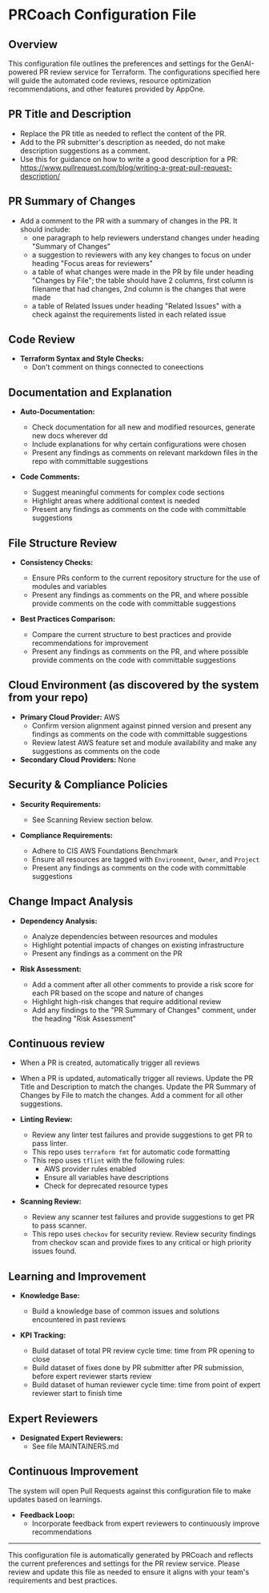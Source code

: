 # PRCoach Configuration File

## Overview
This configuration file outlines the preferences and settings for the GenAI-powered PR review service for Terraform. The configurations specified here will guide the automated code reviews, resource optimization recommendations, and other features provided by AppOne.

## PR Title and Description
  - Replace the PR title as needed to reflect the content of the PR.
  - Add to the PR submitter's description as needed, do not make description suggestions as a comment.
  - Use this for guidance on how to write a good description for a PR: https://www.pullrequest.com/blog/writing-a-great-pull-request-description/ 

## PR Summary of Changes
  - Add a comment to the PR with a summary of changes in the PR. It should include: 
      - one paragraph to help reviewers understand changes under heading "Summary of Changes"
      -  a suggestion to reviewers with any key changes to focus on under heading "Focus areas for reviewers"
      -  a table of what changes were made in the PR by file under heading "Changes by File"; the table should have 2 columns, first column is filename that had changes, 2nd column is the changes that were made
      -  a table of Related Issues under heading "Related Issues" with a check against the requirements listed in each related issue

## Code Review
- **Terraform Syntax and Style Checks:**
  - Don't comment on things connected to coneections
 
## Documentation and Explanation
- **Auto-Documentation:**
  - Check documentation for all new and modified resources, generate new docs wherever dd
  - Include explanations for why certain configurations were chosen
  - Present any findings as comments on relevant markdown files in the repo with committable suggestions

- **Code Comments:**
  - Suggest meaningful comments for complex code sections
  - Highlight areas where additional context is needed
  - Present any findings as comments on the code with committable suggestions

## File Structure Review
- **Consistency Checks:**
  - Ensure PRs conform to the current repository structure for the use of modules and variables
  - Present any findings as comments on the PR, and where possible provide comments on the code with committable suggestions

- **Best Practices Comparison:**
  - Compare the current structure to best practices and provide recommendations for improvement
  - Present any findings as comments on the PR, and where possible provide comments on the code with committable suggestions

## Cloud Environment (as discovered by the system from your repo)
- **Primary Cloud Provider:** AWS
  - Confirm version alignment against pinned version and present any findings as comments on the code with committable suggestions
  - Review latest AWS feature set and module availability and make any suggestions as comments on the code
- **Secondary Cloud Providers:** None

## Security & Compliance Policies
- **Security Requirements:**
  - See Scanning Review section below.

- **Compliance Requirements:**
  - Adhere to CIS AWS Foundations Benchmark
  - Ensure all resources are tagged with `Environment`, `Owner`, and `Project`
  - Present any findings as comments on the code with committable suggestions


## Change Impact Analysis
- **Dependency Analysis:**
  - Analyze dependencies between resources and modules
  - Highlight potential impacts of changes on existing infrastructure
  - Present any findings as a comment on the PR

- **Risk Assessment:**
  - Add a comment after all other comments to provide a risk score for each PR based on the scope and nature of changes
  - Highlight high-risk changes that require additional review
  - Add any findings to the "PR Summary of Changes" comment, under the heading "Risk Assessment"

## Continuous review
  - When a PR is created, automatically trigger all reviews
  - When a PR is updated, automatically trigger all reviews. Update the PR Title and Description to match the changes. Update the PR Summary of Changes by File to match the changes. Add a comment for all other suggestions.

- **Linting Review:**
  - Review any linter test failures and provide suggestions to get PR to pass linter.
  - This repo uses `terraform fmt` for automatic code formatting
  - This repo uses `tflint` with the following rules:
    - AWS provider rules enabled
    - Ensure all variables have descriptions
    - Check for deprecated resource types

- **Scanning Review:**
  - Review any scanner test failures and provide suggestions to get PR to pass scanner.
  - This repo uses `checkov` for security review. Review security findings from checkov scan and provide fixes to any critical or high priority issues found.

## Learning and Improvement
- **Knowledge Base:**
  - Build a knowledge base of common issues and solutions encountered in past reviews
 
- **KPI Tracking:**
  - Build dataset of total PR review cycle time: time from PR opening to close
  - Build dataset of fixes done by PR submitter after PR submission, before expert reviewer starts review
  - Build dataset of human reviewer cycle time: time from point of expert reviewer start to finish time


## Expert Reviewers
- **Designated Expert Reviewers:**
  - See file MAINTAINERS.md

## Continuous Improvement
The system will open Pull Requests against this configuration file to make updates based on learnings.
- **Feedback Loop:**
  - Incorporate feedback from expert reviewers to continuously improve recommendations


---

This configuration file is automatically generated by PRCoach and reflects the current preferences and settings for the PR review service. Please review and update this file as needed to ensure it aligns with your team's requirements and best practices.
